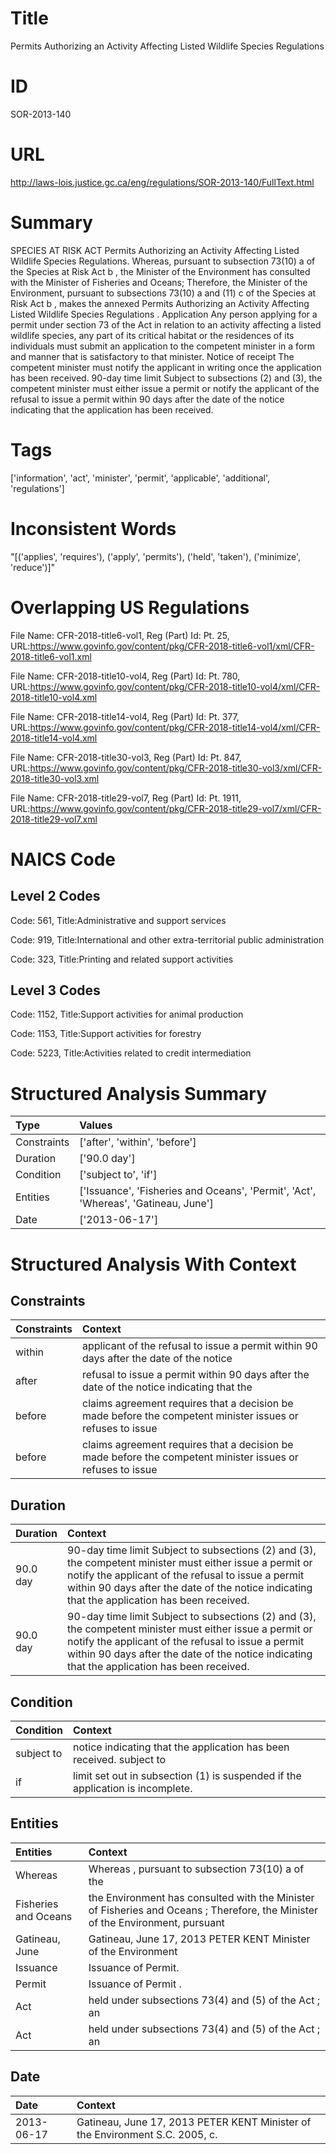 # Title
Permits Authorizing an Activity Affecting Listed Wildlife Species Regulations


# ID
SOR-2013-140

# URL
http://laws-lois.justice.gc.ca/eng/regulations/SOR-2013-140/FullText.html


# Summary
SPECIES AT RISK ACT Permits Authorizing an Activity Affecting Listed Wildlife Species Regulations.
Whereas, pursuant to subsection 73(10) a  of the  Species at Risk Act b , the Minister of the Environment has consulted with the Minister of Fisheries and Oceans; Therefore, the Minister of the Environment, pursuant to subsections 73(10) a  and (11) c  of the  Species at Risk Act b , makes the annexed  Permits Authorizing an Activity Affecting Listed Wildlife Species Regulations .
Application Any person applying for a permit under section 73 of the Act in relation to an activity affecting a listed wildlife species, any part of its critical habitat or the residences of its individuals must submit an application to the competent minister in a form and manner that is satisfactory to that minister.
Notice of receipt The competent minister must notify the applicant in writing once the application has been received.
90-day time limit Subject to subsections (2) and (3), the competent minister must either issue a permit or notify the applicant of the refusal to issue a permit within 90 days after the date of the notice indicating that the application has been received.


# Tags
['information', 'act', 'minister', 'permit', 'applicable', 'additional', 'regulations']


# Inconsistent Words
"[('applies', 'requires'), ('apply', 'permits'), ('held', 'taken'), ('minimize', 'reduce')]"


# Overlapping US Regulations
File Name: CFR-2018-title6-vol1, Reg (Part) Id: Pt. 25, URL:https://www.govinfo.gov/content/pkg/CFR-2018-title6-vol1/xml/CFR-2018-title6-vol1.xml

File Name: CFR-2018-title10-vol4, Reg (Part) Id: Pt. 780, URL:https://www.govinfo.gov/content/pkg/CFR-2018-title10-vol4/xml/CFR-2018-title10-vol4.xml

File Name: CFR-2018-title14-vol4, Reg (Part) Id: Pt. 377, URL:https://www.govinfo.gov/content/pkg/CFR-2018-title14-vol4/xml/CFR-2018-title14-vol4.xml

File Name: CFR-2018-title30-vol3, Reg (Part) Id: Pt. 847, URL:https://www.govinfo.gov/content/pkg/CFR-2018-title30-vol3/xml/CFR-2018-title30-vol3.xml

File Name: CFR-2018-title29-vol7, Reg (Part) Id: Pt. 1911, URL:https://www.govinfo.gov/content/pkg/CFR-2018-title29-vol7/xml/CFR-2018-title29-vol7.xml




# NAICS Code
## Level 2 Codes
Code: 561, Title:Administrative and support services

Code: 919, Title:International and other extra-territorial public administration

Code: 323, Title:Printing and related support activities




## Level 3 Codes
Code: 1152, Title:Support activities for animal production

Code: 1153, Title:Support activities for forestry

Code: 5223, Title:Activities related to credit intermediation







# Structured Analysis Summary
| Type        | Values                                                                             |
|:------------|:-----------------------------------------------------------------------------------|
| Constraints | ['after', 'within', 'before']                                                      |
| Duration    | ['90.0 day']                                                                       |
| Condition   | ['subject to', 'if']                                                               |
| Entities    | ['Issuance', 'Fisheries and Oceans', 'Permit', 'Act', 'Whereas', 'Gatineau, June'] |
| Date        | ['2013-06-17']                                                                     |


# Structured Analysis With Context
 


## Constraints
| Constraints   | Context                                                                                                    |
|:--------------|:-----------------------------------------------------------------------------------------------------------|
| within        | applicant of the refusal to issue a permit within 90 days after the date of the notice                     |
| after         | refusal to issue a permit within 90 days after the date of the notice indicating that the                  |
| before        | claims agreement requires that a decision be made before the competent minister issues or refuses to issue |
| before        | claims agreement requires that a decision be made before the competent minister issues or refuses to issue |


## Duration
| Duration   | Context                                                                                                                                                                                                                                                         |
|:-----------|:----------------------------------------------------------------------------------------------------------------------------------------------------------------------------------------------------------------------------------------------------------------|
| 90.0 day   | 90-day time limit Subject to subsections (2) and (3), the competent minister must either issue a permit or notify the applicant of the refusal to issue a permit within 90 days after the date of the notice indicating that the application has been received. |
| 90.0 day   | 90-day time limit Subject to subsections (2) and (3), the competent minister must either issue a permit or notify the applicant of the refusal to issue a permit within 90 days after the date of the notice indicating that the application has been received. |


## Condition
| Condition   | Context                                                                         |
|:------------|:--------------------------------------------------------------------------------|
| subject to  | notice indicating that the application has been received. subject to            |
| if          | limit set out in subsection (1) is suspended if  the application is incomplete. |


## Entities
| Entities             | Context                                                                                                                        |
|:---------------------|:-------------------------------------------------------------------------------------------------------------------------------|
| Whereas              | Whereas , pursuant to subsection 73(10) a of the                                                                               |
| Fisheries and Oceans | the Environment has consulted with the Minister of Fisheries and Oceans ; Therefore, the Minister of the Environment, pursuant |
| Gatineau, June       | Gatineau, June 17, 2013 PETER KENT Minister of the Environment                                                                 |
| Issuance             | Issuance  of Permit.                                                                                                           |
| Permit               | Issuance of  Permit .                                                                                                          |
| Act                  | held under subsections 73(4) and (5) of the Act ; an                                                                           |
| Act                  | held under subsections 73(4) and (5) of the Act ; an                                                                           |


## Date
| Date       | Context                                                                      |
|:-----------|:-----------------------------------------------------------------------------|
| 2013-06-17 | Gatineau, June 17, 2013 PETER KENT Minister of the Environment S.C. 2005, c. |


